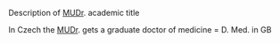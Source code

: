 Description of [MUDr](MUDr "wikilink"). academic title

In Czech the [MUDr](MUDr "wikilink"). gets a graduate doctor of medicine
= D. Med. in GB
